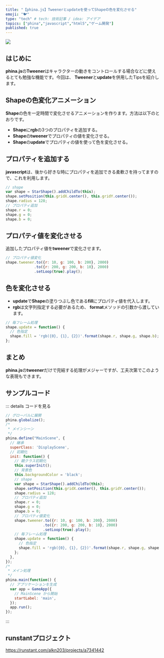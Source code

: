 ```yaml
---
title: "【phina.js】Tweenerとupdateを使ってShapeの色を変化させる"
emoji: "🐦"
type: "tech" # tech: 技術記事 / idea: アイデア
topics: ["phina","javascript","html5","ゲーム開発"]
published: true
---
```


![](https://storage.googleapis.com/zenn-user-upload/91bc5f1bb98595f0c351165b.gif)

## はじめに
**phina.js**の**Tweener**はキャラクターの動きをコントロールする場合などに使えるとても勉強な機能です。今回は、 **Tweener**と**update**を併用したTipsを紹介します。

## Shapeの色変化アニメーション
**Shape**の色を一定時間で変化させるアニメーションを作ります。方法は以下のとおりです。

 - **Shape**に**rgb**の3つのプロパティを追加する。
 - **Shape**の**tweener**でプロパティの値を変化させる。
 - **Shape**の**update**でプロパティの値を使って色を変化させる。 

## プロパティを追加する
**javascript**は、後から好きな時にプロパティを追加できる柔軟さを持ってますので、これを利用します。

```javascript
// shape
var shape = StarShape().addChildTo(this);
shape.setPosition(this.gridX.center(), this.gridY.center());
shape.radius = 128;
// プロパティ追加
shape.r = 0;
shape.g = 0;
shape.b = 0;
```

## プロパティ値を変化させる
追加したプロパティ値を**tweener**で変化させます。

```javascript
// プロパティ値変化
shape.tweener.to({r: 10, g: 100, b: 200}, 2000)
             .to({r: 200, g: 200, b: 10}, 2000)
             .setLoop(true).play();
```

## 色を変化させる
- **update**で**Shape**の塗りつぶし色である**fill**にプロパティ値を代入します。
- **rgb**は文字列指定する必要があるため、 **format**メソッドの引数から渡しています。

```javascript
// 毎フレーム処理
shape.update = function() {
  // 色指定
  shape.fill = 'rgb({0}, {1}, {2})'.format(shape.r, shape.g, shape.b);    
};
```

## まとめ
**phina.js**の**tweener**だけで完結する処理がメジャーですが、工夫次第でこのような表現もできます。

## サンプルコード
::: details コードを見る
```javascript
// グローバルに展開
phina.globalize();
/*
 * メインシーン
 */
phina.define("MainScene", {
  // 継承
  superClass: 'DisplayScene',
  // 初期化
  init: function() {
    // 親クラス初期化
    this.superInit();
    // 背景色
    this.backgroundColor = 'black';
    // shape
    var shape = StarShape().addChildTo(this);
    shape.setPosition(this.gridX.center(), this.gridY.center());
    shape.radius = 128;
    // プロパティ追加
    shape.r = 0;
    shape.g = 0;
    shape.b = 0;
    // プロパティ値変化
    shape.tweener.to({r: 10, g: 100, b: 200}, 2000)
                 .to({r: 200, g: 200, b: 10}, 2000)
                 .setLoop(true).play();
    // 毎フレーム処理
    shape.update = function() {
      // 色指定
      shape.fill = 'rgb({0}, {1}, {2})'.format(shape.r, shape.g, shape.b);    
    };
  },
});
/*
 * メイン処理
 */
phina.main(function() {
  // アプリケーションを生成
  var app = GameApp({
    // MainScene から開始
    startLabel: 'main',
  });
  app.run();
});
```
:::

## runstantプロジェクト
https://runstant.com/alkn203/projects/a7341442